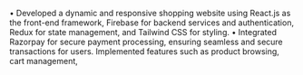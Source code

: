 • Developed a dynamic and responsive shopping website using React.js as the front-end framework, Firebase for backend
services and authentication, Redux for state management, and Tailwind CSS for styling.
• Integrated Razorpay for secure payment processing, ensuring seamless and secure transactions for users. Implemented
features such as product browsing, cart management,
